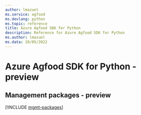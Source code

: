 ```yaml
---
author: lmazuel
ms.service: agfood
ms.devlang: python
ms.topic: reference
title: Azure Agfood SDK for Python
description: Reference for Azure Agfood SDK for Python
ms.author: lmazuel
ms.data: 10/05/2022
---
```

# Azure Agfood SDK for Python - preview

## Management packages - preview
[!INCLUDE [mgmt-packages](agfood-mgmt-index.md)]